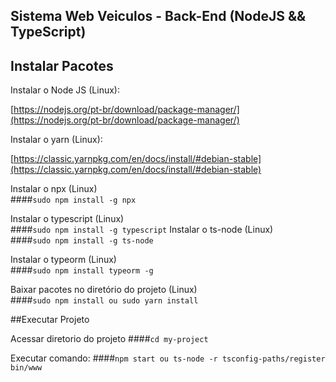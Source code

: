 ## Sistema Web Veiculos - Back-End (NodeJS && TypeScript)

## Instalar Pacotes

Instalar o Node JS (Linux):

[https://nodejs.org/pt-br/download/package-manager/](https://nodejs.org/pt-br/download/package-manager/)

Instalar o yarn (Linux):

[https://classic.yarnpkg.com/en/docs/install/#debian-stable](https://classic.yarnpkg.com/en/docs/install/#debian-stable)

Instalar o npx (Linux)<br />
####`sudo npm install -g npx` 

Instalar o typescript (Linux)<br />
####`sudo npm install -g typescript`
Instalar o ts-node (Linux)<br />
####`sudo npm install -g ts-node`
 
Instalar o typeorm (Linux)<br />
####`sudo npm install typeorm -g`

Baixar pacotes no diretório do projeto (Linux)<br />
####`sudo npm install ou sudo yarn install`

##Executar Projeto

Acessar diretorio do projeto
####`cd my-project`

Executar comando:
####`npm start ou ts-node -r tsconfig-paths/register bin/www`

  